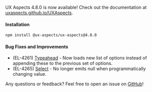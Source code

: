 UX Aspects 4.8.0 is now available! Check out the documentation at [uxaspects.github.io/UXAspects](https://uxaspects.github.io/UXAspects).

#### Installation
```bash
npm install @ux-aspects/ux-aspects@4.8.0
```

#### Bug Fixes and Improvements
* (EL-4261) [Typeahead](https://uxaspects.github.io/UXAspects/#/components/input-controls#typeahead) - Now loads new list of options instead of appending these to the previous set of options.
* (EL-4265) [Select](https://uxaspects.github.io/UXAspects/#/components/select#select) - No longer emits null when programmatically changing value.

Any questions or feedback? Feel free to open an issue on [GitHub](https://github.com/UXAspects/UXAspects/issues)!